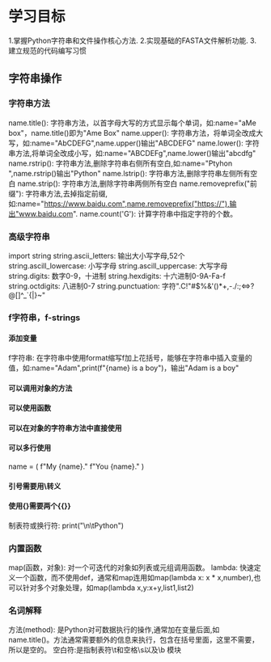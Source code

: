 # 学习目标
1.掌握Python字符串和文件操作核心方法. 
2.实现基础的FASTA文件解析功能. 
3.建立规范的代码编写习惯

## 字符串操作
### 字符串方法
name.title(): 字符串方法，以⾸字⺟⼤写的⽅式显⽰每个单词，如:name="aMe box"，name.title()即为"Ame Box"
name.upper(): 字符串方法，将单词全改成大写，如:name="AbCDEFG",name.upper()输出"ABCDEFG"
name.lower(): 字符串方法,将单词全改成小写，如:name="ABCDEFg",name.lower()输出"abcdfg"
name.rstrip(): 字符串方法,删除字符串右侧所有空白,如:name="Ptyhon ",name.rstrip()输出"Python"
name.lstrip(): 字符串方法,删除字符串左侧所有空白
name.strip(): 字符串方法,删除字符串两侧所有空白
name.removeprefix("前缀"): 字符串方法,去掉指定前缀,如:name="https://www.baidu.com",name.removeprefix("https://"),输出"www.baidu.com".
name.count('G'): 计算字符串中指定字符的个数。

### 高级字符串
import string
string.ascii_letters: 输出大小写字母,52个
string.ascill_lowercase: 小写字母
string.ascill_uppercase: 大写字母
string.digits: 数字0-9，十进制
string.hexdigits: 十六进制0-9A-Fa-f
string.octdigits: 八进制0-7
string.punctuation: 字符".C!"#$%&'()*+,-./:;<=>?@[\]^_`{|}~"


### f字符串，f-strings
#### 添加变量
f字符串: 在字符串中使用format缩写f加上花括号，能够在字符串中插入变量的值，如:name="Adam",print(f"{name} is a boy")，输出"Adam is a boy"
#### 可以调用对象的方法
#### 可以使用函数
#### 可以在对象的字符串方法中直接使用
#### 可以多行使用
name = (
    f"My {name}."
    f"You {name}."
)
#### 引号需要用\转义
#### 使用{}需要两个{{}}
制表符或换行符: print("\n\tPython")

### 内置函数
map(函数，对象): 对一个可迭代的对象如列表或元组调用函数。
lambda: 快速定义一个函数，而不使用def，通常和map连用如map(lambda x: x * x,number),也可以针对多个对象处理，如map(lambda x,y:x+y,list1,list2)

### 名词解释
方法(method): 是Python对可数据执行的操作,通常加在变量后面,如name.title()。方法通常需要额外的信息来执行，包含在括号里面，这里不需要，所以是空的。
空白符:是指制表符\t和空格\s以及\b
模块
